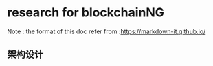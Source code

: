 # research for blockchainNG


Note : the format of this doc refer from :https://markdown-it.github.io/


##   架构设计
